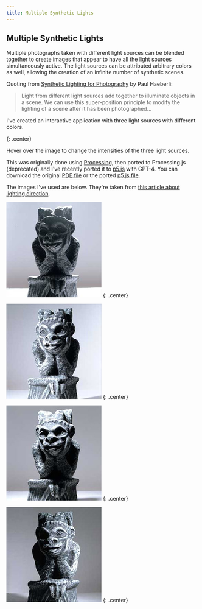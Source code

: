 ```yaml
---
title: Multiple Synthetic Lights
---
```


## Multiple Synthetic Lights

Multiple photographs taken with different light sources can be blended together to create images that appear to have all the light sources simultaneously active. The light sources can be attributed arbitrary colors as well, allowing the creation of an infinite number of synthetic scenes.

Quoting from [Synthetic Lighting for Photography](https://www.graficaobscura.com/synth/) by Paul Haeberli:

> Light from different light sources add together to illuminate objects in a scene. We can use this super-position principle to modify the lighting of a scene after it has been photographed...

I've created an interactive application with three light sources with different colors.

<main>
</main>
{: .center}

Hover over the image to change the intensities of the three light sources.

This was originally done using [Processing](https://processing.org/), then ported to Processing.js (deprecated) and I've recently ported it to [p5.js](https://p5js.org/) with GPT-4. You can download the original [PDE file](multi_focus.pde) or the ported [p5.js file](sketch.js).

The images I've used are below. They're taken from [this article about lighting direction](https://web.archive.org/web/20071207230006/www.megapixel.net/html/articles/article-lightdir.php).

![Ambient light](i/lighting-11.jpg)
{: .center}

![Light coming from the left](i/lighting-09.jpg)
{: .center}

![Light coming from the top](i/lighting-10.jpg)
{: .center}

![Light coming from the right](i/lighting-14.jpg)
{: .center}

<script src="https://cdn.jsdelivr.net/npm/p5@1.7.0/lib/p5.js"></script>
<script src="sketch.js"></script>
